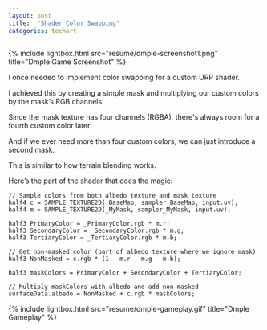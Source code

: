 ```yaml
---
layout: post
title:  "Shader Color Swapping"
categories: techart
---
```


{% include lightbox.html src="resume/dmple-screenshot1.png" title="Dmple Game Screenshot" %}

I once needed to implement color swapping for a custom URP shader.

I achieved this by creating a simple mask and multiplying our custom colors by the mask’s RGB channels.

Since the mask texture has four channels (RGBA), there's always room for a fourth custom color later.

And if we ever need more than four custom colors, we can just introduce a second mask. 

This is similar to how terrain blending works.

Here’s the part of the shader that does the magic:

```hlsl
// Sample colors from both albedo texture and mask texture
half4 c = SAMPLE_TEXTURE2D(_BaseMap, sampler_BaseMap, input.uv);
half4 m = SAMPLE_TEXTURE2D(_MyMask, sampler_MyMask, input.uv);

half3 PrimaryColor = _PrimaryColor.rgb * m.r;
half3 SecondaryColor = _SecondaryColor.rgb * m.g;
half3 TertiaryColor = _TertiaryColor.rgb * m.b;

// Get non-masked color (part of albedo texture where we ignore mask)
half3 NonMasked = c.rgb * (1 - m.r - m.g - m.b);

half3 maskColors = PrimaryColor + SecondaryColor + TertiaryColor;

// Multiply maskColors with albedo and add non-masked
surfaceData.albedo = NonMasked + c.rgb * maskColors;
```

{% include lightbox.html src="resume/dmple-gameplay.gif" title="Dmple Gameplay" %}